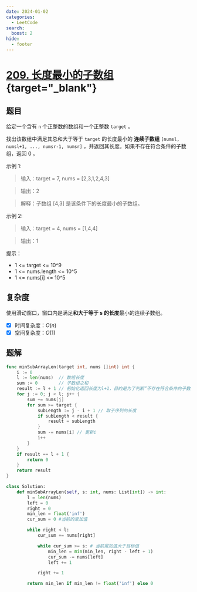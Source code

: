 ```yaml
---
date: 2024-01-02
categories:
  - LeetCode
search:
  boost: 2
hide:
  - footer
---
```


# [209. 长度最小的子数组](https://leetcode.cn/problems/minimum-size-subarray-sum/){target="_blank"}

## 题目

给定一个含有 `n` 个正整数的数组和一个正整数 `target` 。

找出该数组中满足其总和大于等于 `target` 的长度最小的 **连续子数组** `[numsl, numsl+1, ..., numsr-1, numsr]` ，并返回其长度。如果不存在符合条件的子数组，返回 0 。

示例 1:

> 输入：target = 7, nums = [2,3,1,2,4,3]

> 输出：2

> 解释：子数组 [4,3] 是该条件下的长度最小的子数组。

示例 2:

> 输入：target = 4, nums = [1,4,4]

> 输出：1

提示：

- 1 <= target <= 10^9
- 1 <= nums.length <= 10^5
- 1 <= nums[i] <= 10^5

## 复杂度

使用滑动窗口，窗口内是满足**和大于等于 s 的长度**最小的连续子数组。

- [x] 时间复杂度：$O(n)$
- [x] 空间复杂度：$O(1)$

## 题解

```go title="Go"
func minSubArrayLen(target int, nums []int) int {
    i := 0
    l := len(nums)  // 数组长度
    sum := 0        // 子数组之和
    result := l + 1 // 初始化返回长度为l+1，目的是为了判断“不存在符合条件的子数组，返回0”的情况
    for j := 0; j < l; j++ {
        sum += nums[j]
        for sum >= target {
            subLength := j - i + 1 // 取子序列的长度
            if subLength < result {
                result = subLength
            }
            sum -= nums[i] // 更新i
            i++
        }
    }
    if result == l + 1 {
        return 0
    }
    return result
}
```

```python title="Python"
class Solution:
    def minSubArrayLen(self, s: int, nums: List[int]) -> int:
        l = len(nums)
        left = 0
        right = 0
        min_len = float('inf')
        cur_sum = 0 #当前的累加值

        while right < l:
            cur_sum += nums[right]

            while cur_sum >= s: # 当前累加值大于目标值
                min_len = min(min_len, right - left + 1)
                cur_sum -= nums[left]
                left += 1

            right += 1

        return min_len if min_len != float('inf') else 0
```
